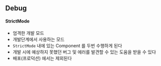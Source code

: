 ## Debug

#### StrictMode
 - 엄격한 개발 모드
 - 개발단계에서 사용하는 모드
 - `StrictMode` 내에 있는 Component 를 두번 수행하게 된다
 - 개발 시에 예상하지 못했던 버그 및 에러를 발견할 수 있는 도움을 받을 수 있다
 - 배포(프로덕션) 에서는 제외된다